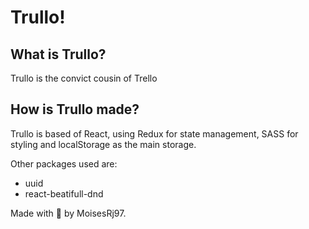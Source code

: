 # Trullo!

## What is Trullo?

Trullo is the convict cousin of Trello

## How is Trullo made?

Trullo is based of React, using Redux for state management, SASS for styling and localStorage as the main storage.

Other packages used are:
* uuid
* react-beatifull-dnd

Made with 💚 by MoisesRj97.
